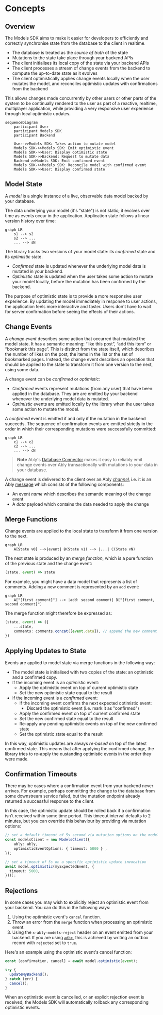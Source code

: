 # Concepts

## Overview

The Models SDK aims to make it easier for developers to efficiently and correctly synchronise state from the database to the client in realtime.

- The database is treated as the *source of truth* of the state
- Mutations to the state take place through your backend APIs
- The client initialises its local copy of the state via your backend APIs
- The client processes a stream of change events from the backend to compute the up-to-date state as it evolves
- The client optimistically applies change events locally when the user mutates the model, and reconciles optimistic updates with confirmations from the backend

This allows changes made concurrently by other users or other parts of the system to be continually rendered to the user as part of a reactive, realtime, multiplayer application, while providing a very responsive user experience through local optimistic updates.

```mermaid
sequenceDiagram
    participant User
    participant Models SDK
    participant Backend

    User->>Models SDK: Takes action to mutate model
    Models SDK->>Models SDK: Emit optimistic event
    Models SDK->>User: Display optimistic state
    Models SDK->>Backend: Request to mutate data
    Backend->>Models SDK: Emit confirmed event
    Models SDK->>Models SDK: Reconcile model with confirmed event
    Models SDK->>User: Display confirmed state
```

## Model State

A *model* is a single instance of a live, observable data model backed by your database.

The data underlying your model (it's "state") is not static; it evolves over time as events occur in the application. Application state follows a linear version history over time:

```mermaid
graph LR
    s1 --> s2
    s2 --> ...
    ... --> sN
```

The library tracks two versions of your model state: its *confirmed* state and its *optimistic* state.

- *Confirmed* state is updated whenever the underlying model data is mutated in your backend.
- *Optimistic* state is updated when the user takes some action to mutate your model locally, before the mutation has been confirmed by the backend.

The purpose of optimistic state is to provide a more responsive user experience. By updating the model immediately in response to user actions, the application feels more interactive and faster. Users don't have to wait for server confirmation before seeing the effects of their actions.

## Change Events

A *change event* describes some action that occurred that mutated the model state. It has a semantic meaning: “like this post”, “add this item” or “bookmark this page”. This is distinct from the state itself, which describes the number of likes on the post, the items in the list or the set of bookmarked pages. Instead, the change event describes an operation that should be applied to the state to transform it from one version to the next, using some data.

A change event can be *confirmed* or *optimistic*:

- *Confirmed* events represent mutations (from any user) that have been applied in the database. They are are emitted by your backend whenever the underlying model data is mutated.
- *Optimistic* events are emitted locally by the library when the user takes some action to mutate the model.

A *confirmed* event is emitted if and only if the mutation in the backend succeeds. The sequence of confirmation events are emitted strictly in the order in which their corresponding mutations were successfully committed:

```mermaid
graph LR
    c1 --> c2
    c2 --> ...
    ... --> cN
```

> **Note**
> Ably's [Database Connector](https://github.com/ably-labs/adbc) makes it easy to reliably emit change events over Ably transactionally with mutations to your data in your database.

A change event is delivered to the client over an Ably [*channel*](https://ably.com/docs/channels), i.e. it is an Ably [message](https://ably.com/docs/channels/messages) which consists of the following components:

- An event *name* which describes the semantic meaning of the change event
- A *data* payload which contains the data needed to apply the change

## Merge Functions

Change events are applied to the local state to transform it from one version to the next.

```mermaid
graph LR
    A[State v0] -->|event| B(State v1) --> |...| C(State vN)
```

The next state is produced by an *merge function*, which is a pure function of the previous state and the change event:

```ts
(state, event) => state
```

For example, you might have a data model that represents a list of comments. Adding a new comment is represented by an `add` event:

```mermaid
graph LR
    A["[first comment]"] --> |add: second comment| B["[first comment, second comment]"]
```

The merge function might therefore be expressed as:

```ts
(state, event) => ({
	...state,
	comments: comments.concat([event.data]), // append the new comment to the existing list
})
```

## Applying Updates to State

Events are applied to model state via merge functions in the following way:

- The model state is initialised with two copies of the state: an optimistic and a confirmed copy.
- If the incoming event is an *optimistic* event:
  - Apply the optimistic event on top of current optimistic state
  - Set the new optimistic state equal to the result
- If the incoming event is a *confirmed* event:
  - If the incoming event confirms the next expected optimistic event:
    - Discard the optimistic event (i.e. mark it as "confirmed")
  - Apply the confirmed event on top of current confirmed state
  - Set the new confirmed state equal to the result
  - Re-apply any pending optimistic events on top of the new confirmed state
  - Set the optimistic state equal to the result

In this way, optimistic updates are always *re-based* on top of the latest confirmed state. This means that after applying the confirmed change, the library tries to re-apply the oustanding optimistic events in the order they were made.


## Confirmation Timeouts

There may be cases where a confirmation event from your backend never arrives. For example, perhaps committing the change to the database from some downstream service failed, but the mutation endpoint already returned a successful response to the client.

In this case, the optimistic update should be rolled back if a confirmation isn't received within some time period. This timeout interval defaults to 2 minutes, but you can override this behaviour by providing via mutation options:

```typescript
// set a default timeout of 5s second via mutation options on the model
const modelsClient = new ModelsClient({
    ably: ably,
	optimisticEventOptions: { timeout: 5000 } ,
});

// set a timeout of 5s on a specific optimistic update invocation
await model.optimistic(myExpectedEvent, {
  timeout: 5000,
})();
```

## Rejections

In some cases you may wish to explicitly reject an optimistic event from your backend.
You can do this in the following ways:

1. Using the optimistic event's `cancel` function.
2. Throw an error from the `merge` function when processing an optimistic event.
3. Using the `x-ably-models-reject` header on an event emitted from your backend. If you are using [`adbc`](https://github.com/ably-labs/adbc/), this is achieved by writing an outbox record with `rejected` set to `true`.

Here's an example using the optimistic event's cancel function:
```typescript
const [confirmation, cancel] = await model.optimistic(event);

try {
  updateMyBackend();
} catch (err) {
  cancel();
}
```
When an optimistic event is cancelled, or an explicit rejection event is received, the Models SDK will automatically rollback any corresponding optimistic events.

